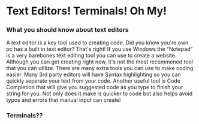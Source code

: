# Text Editors! Terminals! Oh My!

### What you should know about text editors

A text editor is a key tool used to creating code. Did you know you're own pc has a built in text editor? That's right! If you use Windows the "Notepad" is a very barebones text editing tool you can use to create a website. Although you can get creating right now, it's not the most recommened tool that you can utilize. There are many extra tools you can use to make coding easier. Many 3rd party editors will have Syntax highlighting so you can quickly seperate your text from your code. Another useful tool is Code Completion that will give you suggested code as you type to finish your string for you. Not only does it make is quicker to code but also helps avoid typos and errors that manual input can create!

### Terminals??


